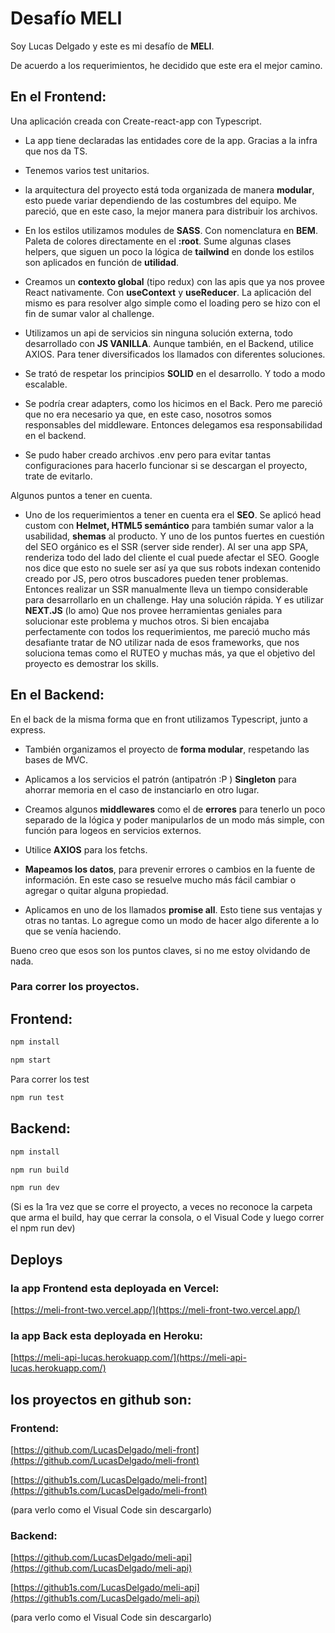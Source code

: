 # Desafío MELI

Soy Lucas Delgado y este es mi desafío de **MELI**.

De acuerdo a los requerimientos, he decidido que este era el mejor camino.

## En el Frontend:

Una aplicación creada con Create-react-app con Typescript.

- La app tiene declaradas las entidades core de la app. Gracias a la infra que nos da TS.

- Tenemos varios test unitarios.

- la arquitectura del proyecto está toda organizada de manera **modular**, esto puede variar dependiendo de las costumbres del equipo. Me pareció, que en este caso, la mejor manera para distribuir los archivos.
- En los estilos utilizamos modules de **SASS**. Con nomenclatura en **BEM**. Paleta de colores directamente en el **:root**. Sume algunas clases helpers, que siguen un poco la lógica de **tailwind** en donde los estilos son aplicados en función de **utilidad**.
- Creamos un **contexto global** (tipo redux) con las apis que ya nos provee React nativamente. Con **useContext** y **useReducer**. La aplicación del mismo es para resolver algo simple como el loading pero se hizo con el fin de sumar valor al challenge.
- Utilizamos un api de servicios sin ninguna solución externa, todo desarrollado con **JS VANILLA**. Aunque también, en el Backend, utilice AXIOS. Para tener diversificados los llamados con diferentes soluciones.
- Se trató de respetar los principios **SOLID** en el desarrollo. Y todo a modo escalable.
- Se podría crear adapters, como los hicimos en el Back. Pero me pareció que no era necesario ya que, en este caso, nosotros somos responsables del middleware. Entonces delegamos esa responsabilidad en el backend.
- Se pudo haber creado archivos .env pero para evitar tantas configuraciones para hacerlo funcionar si se descargan el proyecto, trate de evitarlo.

Algunos puntos a tener en cuenta.

- Uno de los requerimientos a tener en cuenta era el **SEO**. Se aplicó head custom con **Helmet, HTML5 semántico** para también sumar valor a la usabilidad, **shemas** al producto. Y uno de los puntos fuertes en cuestión del SEO orgánico es el SSR (server side render).
  Al ser una app SPA, renderiza todo del lado del cliente el cual puede afectar el SEO. Google nos dice que esto no suele ser así ya que sus robots indexan contenido creado por JS, pero otros buscadores pueden tener problemas.
  Entonces realizar un SSR manualmente lleva un tiempo considerable para desarrollarlo en un challenge. Hay una solución rápida. Y es utilizar **NEXT.JS** (lo amo) Que nos provee herramientas geniales para solucionar este problema y muchos otros.
  Si bien encajaba perfectamente con todos los requerimientos, me pareció mucho más desafiante tratar de NO utilizar nada de esos frameworks, que nos soluciona temas como el RUTEO y muchas más, ya que el objetivo del proyecto es demostrar los skills.

## En el Backend:

En el back de la misma forma que en front utilizamos Typescript, junto a express.

- También organizamos el proyecto de **forma modular**, respetando las bases de MVC.

- Aplicamos a los servicios el patrón (antipatrón :P ) **Singleton** para ahorrar memoria en el caso de instanciarlo en otro lugar.

- Creamos algunos **middlewares** como el de **errores** para tenerlo un poco separado de la lógica y poder manipularlos de un modo más simple, con función para logeos en servicios externos.

- Utilice **AXIOS** para los fetchs.

- **Mapeamos los datos**, para prevenir errores o cambios en la fuente de información. En este caso se resuelve mucho más fácil cambiar o agregar o quitar alguna propiedad.

- Aplicamos en uno de los llamados **promise all**. Esto tiene sus ventajas y otras no tantas. Lo agregue como un modo de hacer algo diferente a lo que se venía haciendo.

Bueno creo que esos son los puntos claves, si no me estoy olvidando de nada.

### Para correr los proyectos.

## Frontend:

```bash
npm install
```

```bash
npm start
```

Para correr los test

```bash
npm run test
```

## Backend:

```bash
npm install
```

```bash
npm run build
```

```bash
npm run dev
```

(Si es la 1ra vez que se corre el proyecto, a veces no reconoce la carpeta que arma el build, hay que cerrar la consola, o el Visual Code y luego correr el npm run dev)

## Deploys

### la app Frontend esta deployada en Vercel:

[https://meli-front-two.vercel.app/](https://meli-front-two.vercel.app/)

### la app Back esta deployada en Heroku:

[https://meli-api-lucas.herokuapp.com/](https://meli-api-lucas.herokuapp.com/)

## los proyectos en github son:

### Frontend:

[https://github.com/LucasDelgado/meli-front](https://github.com/LucasDelgado/meli-front)

[https://github1s.com/LucasDelgado/meli-front](https://github1s.com/LucasDelgado/meli-front)

(para verlo como el Visual Code sin descargarlo)

### Backend:

[https://github.com/LucasDelgado/meli-api](https://github.com/LucasDelgado/meli-api)

[https://github1s.com/LucasDelgado/meli-api](https://github1s.com/LucasDelgado/meli-api)

(para verlo como el Visual Code sin descargarlo)
